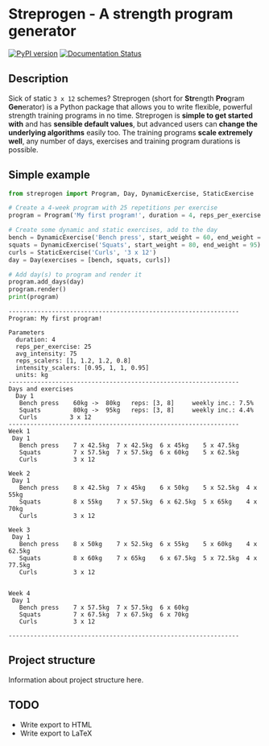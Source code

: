 # Streprogen - A strength program generator
[![PyPI version](https://badge.fury.io/py/streprogen.svg)](https://badge.fury.io/py/streprogen)
[![Documentation Status](https://readthedocs.org/projects/streprogen/badge/?version=latest)](http://streprogen.readthedocs.io/en/latest/?badge=latest)
## Description

Sick of static `3 x 12` schemes? Streprogen (short for **Str**ength **Pro**gram **Gen**erator) is a Python package that allows you to write flexible, powerful strength training programs in no time. Streprogen is **simple to get started with** and has **sensible default values**, but advanced users can **change the underlying algorithms** easily too. The training programs **scale extremely well**, any number of days, exercises and training program durations is possible.

## Simple example

```python
from streprogen import Program, Day, DynamicExercise, StaticExercise

# Create a 4-week program with 25 repetitions per exercise
program = Program('My first program!', duration = 4, reps_per_exercise = 25)

# Create some dynamic and static exercises, add to the day
bench = DynamicExercise('Bench press', start_weight = 60, end_weight = 80)
squats = DynamicExercise('Squats', start_weight = 80, end_weight = 95)
curls = StaticExercise('Curls', '3 x 12')
day = Day(exercises = [bench, squats, curls])

# Add day(s) to program and render it
program.add_days(day)
program.render()
print(program)
```

```
----------------------------------------------------------------
Program: My first program! 

Parameters
  duration: 4
  reps_per_exercise: 25
  avg_intensity: 75
  reps_scalers: [1, 1.2, 1.2, 0.8]
  intensity_scalers: [0.95, 1, 1, 0.95]
  units: kg
----------------------------------------------------------------
Days and exercises
  Day 1
   Bench press    60kg ->  80kg   reps: [3, 8]     weekly inc.: 7.5%
   Squats         80kg ->  95kg   reps: [3, 8]     weekly inc.: 4.4%
   Curls         3 x 12           
----------------------------------------------------------------
Week 1
 Day 1
   Bench press    7 x 42.5kg  7 x 42.5kg  6 x 45kg    5 x 47.5kg  
   Squats         7 x 57.5kg  7 x 57.5kg  6 x 60kg    5 x 62.5kg  
   Curls          3 x 12

Week 2
 Day 1
   Bench press    8 x 42.5kg  7 x 45kg    6 x 50kg    5 x 52.5kg  4 x 55kg    
   Squats         8 x 55kg    7 x 57.5kg  6 x 62.5kg  5 x 65kg    4 x 70kg    
   Curls          3 x 12

Week 3
 Day 1
   Bench press    8 x 50kg    7 x 52.5kg  6 x 55kg    5 x 60kg    4 x 62.5kg  
   Squats         8 x 60kg    7 x 65kg    6 x 67.5kg  5 x 72.5kg  4 x 77.5kg  
   Curls          3 x 12


Week 4
 Day 1
   Bench press    7 x 57.5kg  7 x 57.5kg  6 x 60kg    
   Squats         7 x 67.5kg  7 x 67.5kg  6 x 70kg    
   Curls          3 x 12

----------------------------------------------------------------
```


## Project structure

Information about project structure here.

## TODO

* Write export to HTML
* Write export to LaTeX